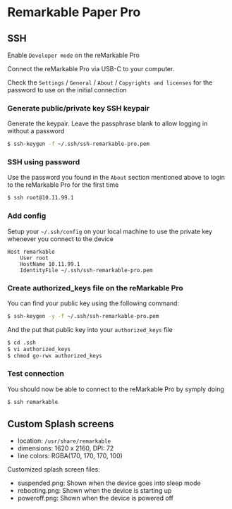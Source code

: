 # Remarkable Paper Pro

## SSH

Enable `Developer mode` on the reMarkable Pro

Connect the reMarkable Pro via USB-C to your computer.

Check the `Settings` / `General` / `About` / `Copyrights and licenses` for the password to use on the initial connection

### Generate public/private key SSH keypair

Generate the keypair. Leave the passphrase blank to allow logging in without a password

```bash
$ ssh-keygen -f ~/.ssh/ssh-remarkable-pro.pem
```

### SSH using password

Use the password you found in the `About` section mentioned above to login to the reMarkable Pro for the first time

```bash
$ ssh root@10.11.99.1
```

### Add config

Setup your `~/.ssh/config` on your local machine to use the private key whenever you connect to the device

```
Host remarkable
	User root
	HostName 10.11.99.1
	IdentityFile ~/.ssh/ssh-remarkable-pro.pem
```

### Create authorized_keys file on the reMarkable Pro

You can find your public key using the following command:

```bash
$ ssh-keygen -y -f ~/.ssh/ssh-remarkable-pro.pem
```

And the put that public key into your `authorized_keys` file

```bash
$ cd .ssh
$ vi authorized_keys
$ chmod go-rwx authorized_keys

```

### Test connection

You should now be able to connect to the reMarkable Pro by symply doing

```bash
$ ssh remarkable
```


## Custom Splash screens

* location: `/usr/share/remarkable`
* dimensions: 1620 x 2160, DPI: 72
* line colors: RGBA(170, 170, 170, 100)

Customized splash screen files:

* suspended.png: Shown when the device goes into sleep mode
* rebooting.png: Shown when the device is starting up
* poweroff.png: Shown when the device is powered off

